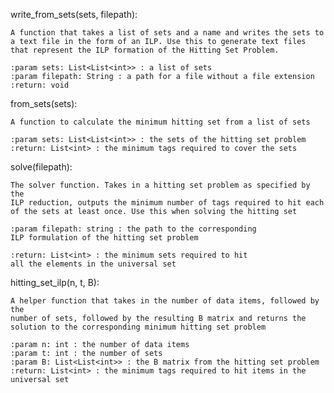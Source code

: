 write_from_sets(sets, filepath):
    
    A function that takes a list of sets and a name and writes the sets to 
    a text file in the form of an ILP. Use this to generate text files
    that represent the ILP formation of the Hitting Set Problem.
    
    :param sets: List<List<int>> : a list of sets 
    :param filepath: String : a path for a file without a file extension 
    :return: void

from_sets(sets):
    
    A function to calculate the minimum hitting set from a list of sets
    
    :param sets: List<List<int>> : the sets of the hitting set problem
    :return: List<int> : the minimum tags required to cover the sets

solve(filepath):
    
    The solver function. Takes in a hitting set problem as specified by the
    ILP reduction, outputs the minimum number of tags required to hit each
    of the sets at least once. Use this when solving the hitting set 

    :param filepath: string : the path to the corresponding 
    ILP formulation of the hitting set problem

    :return: List<int> : the minimum sets required to hit 
    all the elements in the universal set

hitting_set_ilp(n, t, B):
    
    A helper function that takes in the number of data items, followed by the 
    number of sets, followed by the resulting B matrix and returns the
    solution to the corresponding minimum hitting set problem

    :param n: int : the number of data items
    :param t: int : the number of sets
    :param B: List<List<int>> : the B matrix from the hitting set problem
    :return: List<int> : the minimum tags required to hit items in the universal set